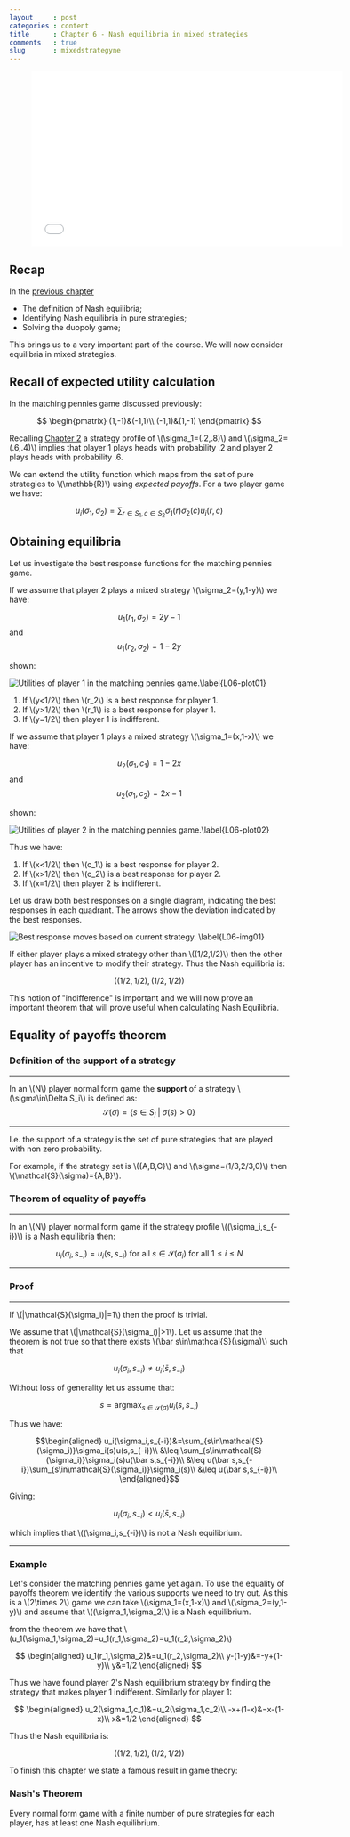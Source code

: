 ```yaml
---
layout     : post
categories : content
title      : Chapter 6 - Nash equilibria in mixed strategies
comments   : true
slug       : mixedstrategyne
---
```


<div class="video">
    <figure>
    <iframe width="560" height="315" src="//www.youtube.com/embed/Bxt6KRQE2SE" frameborder="0" allowfullscreen></iframe>
    </figure>
</div>

## Recap

In the [previous chapter]({{site.baseurl}}/Content/Chapter_05-Nash_Equilibria_in_pure_strategies)

- The definition of Nash equilibria;
- Identifying Nash equilibria in pure strategies;
- Solving the duopoly game;

This brings us to a very important part of the course. We will now consider equilibria in mixed strategies.

## Recall of expected utility calculation


In the matching pennies game discussed previously:

$$
\begin{pmatrix}
(1,-1)&(-1,1)\\
(-1,1)&(1,-1)
\end{pmatrix}
$$

Recalling [Chapter 2](Chapter_02-Normal_Form_Games.md) a strategy profile of \\(\sigma_1=(.2,.8)\\) and \\(\sigma_2=(.6,.4)\\) implies that player 1 plays heads with probability .2 and player 2 plays heads with probability .6.

We can extend the utility function which maps from the set of pure strategies to \\(\mathbb{R}\\) using _expected payoffs_. For a two player game we have:

$$u_{i}(\sigma_1,\sigma_2)=\sum_{r\in S_1,c\in S_2}\sigma_1(r)\sigma_2(c)u_{i}(r,c)$$

## Obtaining equilibria

Let us investigate the best response functions for the matching pennies game.

If we assume that player 2 plays a mixed strategy \\(\sigma_2=(y,1-y)\\) we have:

$$u_1(r_1,\sigma_2)=2y-1$$
and
$$u_1(r_2,\sigma_2)=1-2y$$

shown:

![Utilities of player 1 in the matching pennies game.\label{L06-plot01}]({{site.baseurl}}/Content/plots/L06-plot01.png)


1. If \\(y<1/2\\) then \\(r_2\\) is a best response for player 1.
2. If \\(y>1/2\\) then \\(r_1\\) is a best response for player 1.
3. If \\(y=1/2\\) then player 1 is indifferent.

If we assume that player 1 plays a mixed strategy \\(\sigma_1=(x,1-x)\\) we have:

$$u_2(\sigma_1,c_1)=1-2x$$
and
$$u_2(\sigma_1,c_2)=2x-1$$

shown:

![Utilities of player 2 in the matching pennies game.\label{L06-plot02}]({{site.baseurl}}/Content/plots/L06-plot02.png)

Thus we have:

1. If \\(x<1/2\\) then \\(c_1\\) is a best response for player 2.
2. If \\(x>1/2\\) then \\(c_2\\) is a best response for player 2.
3. If \\(x=1/2\\) then player 2 is indifferent.

Let us draw both best responses on a single diagram, indicating the best responses in each quadrant. The arrows show the deviation indicated by the best responses.

![Best response moves based on current strategy. \label{L06-img01}]({{site.baseurl}}/Content/images/L06-img01.png)

If either player plays a mixed strategy other than \\((1/2,1/2)\\) then the other player has an incentive to modify their strategy. Thus the Nash equilibria is:

$$((1/2,1/2),(1/2,1/2))$$

This notion of "indifference" is important and we will now prove an important theorem that will prove useful when calculating Nash Equilibria.

## Equality of payoffs theorem

### Definition of the support of a strategy

---

In an \\(N\\) player normal form game the **support** of a strategy \\(\sigma\in\Delta S_i\\) is defined as:
$$\mathcal{S}(\sigma)=\{s\in S_i\;|\;\sigma(s)>0\}$$

---

I.e. the support of a strategy is the set of pure strategies that are played with non zero probability.

For example, if the strategy set is \\(\{A,B,C\}\\) and \\(\sigma=(1/3,2/3,0)\\) then \\(\mathcal{S}(\sigma)=\{A,B\}\\).

### Theorem of equality of payoffs

---

In an \\(N\\) player normal form game if the strategy profile \\((\sigma_i,s_{-i})\\) is a Nash equilibria then:

$$u_{i}(\sigma_i,s_{-i})=u_{i}(s,s_{-i})\text{ for all }s\in\mathcal{S}(\sigma_i)\text{ for all }1\leq i\leq N$$

---

### Proof

---

If \\(\|\mathcal{S}(\sigma_i)\|=1\\) then the proof is trivial.

We assume that \\(\|\mathcal{S}(\sigma_i)\|>1\\). Let us assume that the theorem is not true so that there exists \\(\bar s\in\mathcal{S}(\sigma)\\) such that

$$u_{i}(\sigma_i,s_{-i})\ne u_{i}(\bar s,s_{-i})$$

Without loss of generality let us assume that:

$$\bar s=\text{argmax}_{s\in\mathcal{S}(\sigma)}u_i(s,s_{-i})$$

Thus we have:

$$\begin{aligned}
u_i(\sigma_i,s_{-i})&=\sum_{s\in\mathcal{S}(\sigma_i)}\sigma_i(s)u(s,s_{-i})\\
&\leq \sum_{s\in\mathcal{S}(\sigma_i)}\sigma_i(s)u(\bar s,s_{-i})\\
&\leq u(\bar s,s_{-i})\sum_{s\in\mathcal{S}(\sigma_i)}\sigma_i(s)\\
&\leq u(\bar s,s_{-i})\\
\end{aligned}$$

Giving:

$$u_{i}(\sigma_i,s_{-i})< u_{i}(\bar s,s_{-i})$$

which implies that \\((\sigma_i,s_{-i})\\) is not a Nash equilibrium.

---

### Example

Let's consider the matching pennies game yet again. To use the equality of payoffs theorem we identify the various supports we need to try out. As this is a \\(2\times 2\\) game we can take \\(\sigma_1=(x,1-x)\\) and \\(\sigma_2=(y,1-y)\\) and assume that \\((\sigma_1,\sigma_2)\\) is a Nash equilibrium.

from the theorem we have that \\(u_1(\sigma_1,\sigma_2)=u_1(r_1,\sigma_2)=u_1(r_2,\sigma_2)\\)

$$
\begin{aligned}
u_1(r_1,\sigma_2)&=u_1(r_2,\sigma_2)\\
y-(1-y)&=-y+(1-y)\\
y&=1/2
\end{aligned}
$$

Thus we have found player 2's Nash equilibrium strategy by finding the strategy that makes player 1 indifferent. Similarly for player 1:

$$
\begin{aligned}
u_2(\sigma_1,c_1)&=u_2(\sigma_1,c_2)\\
-x+(1-x)&=x-(1-x)\\
x&=1/2
\end{aligned}
$$

Thus the Nash equilibria is:

$$((1/2,1/2),(1/2,1/2))$$

To finish this chapter we state a famous result in game theory:

### Nash's Theorem

Every normal form game with a finite number of pure strategies for each player, has at least one Nash equilibrium.
